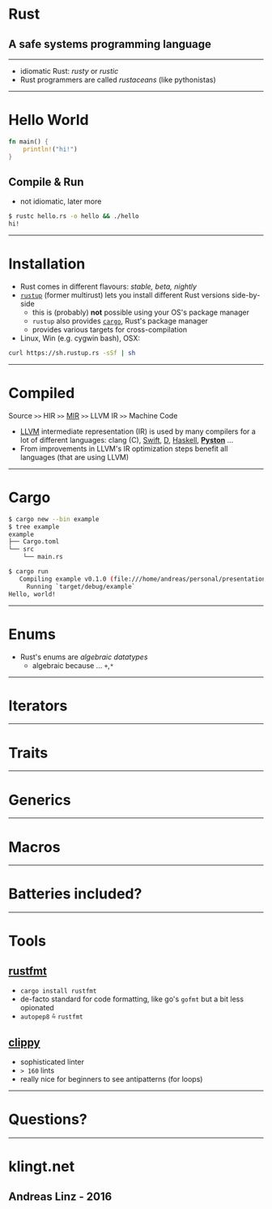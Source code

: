 # Rust

## A safe systems programming language

---

- idiomatic Rust: *rusty* or *rustic*
- Rust programmers are called *rustaceans* (like pythonistas)

---
# Hello World

```rust
fn main() {
	println!("hi!")
}
```

## Compile & Run

- not idiomatic, later more

```sh
$ rustc hello.rs -o hello && ./hello
hi!
```
---

# Installation

- Rust comes in different flavours: *stable, beta, nightly*
- [`rustup`](https://rustup.rs) (former multirust) lets you install different Rust versions side-by-side
	 - this is (probably) **not** possible using your OS's package manager
	 - `rustup` also provides [`cargo`](https://crates.io), Rust's package manager
	 - provides various targets for cross-compilation 
- Linux, Win (e.g. cygwin bash), OSX:

```sh
curl https://sh.rustup.rs -sSf | sh
```
---

# Compiled

Source `>>` HIR `>>` [MIR](https://blog.rust-lang.org/2016/04/19/MIR.html) `>>` LLVM IR `>>` Machine Code

- [LLVM](https://en.wikipedia.org/wiki/LLVM) intermediate representation (IR) is used by many compilers for a lot of different languages: clang (C), [Swift](https://swift.org/), [D](https://dlang.org/), [Haskell](https://www.haskell.org/), **[Pyston](https://github.com/dropbox/pyston)** ...
- From improvements in LLVM's IR optimization steps benefit all languages (that are using LLVM)

---

# Cargo

```sh
$ cargo new --bin example
$ tree example
example
├── Cargo.toml
└── src
    └── main.rs
```
```sh
$ cargo run
   Compiling example v0.1.0 (file:///home/andreas/personal/presentations/lpug-Rust/example)
     Running `target/debug/example`
Hello, world!
```
---
# Enums

- Rust's enums are *algebraic datatypes*
	- algebraic because ... `+`,`*`

---
# Iterators

---
# Traits

---
# Generics

---
# Macros

---
# Batteries included?

---
# Tools

## [rustfmt](https://github.com/rust-lang-nursery/rustfmt)

- `cargo install rustfmt`
- de-facto standard for code formatting, like go's `gofmt` but a bit less opionated
- `autopep8` ⩯ `rustfmt`

## [clippy](https://github.com/Manishearth/rust-clippy)

- sophisticated linter
- `> 160` lints
- really nice for beginners to see antipatterns (for loops)

---
# Questions?

---

# klingt.net
## Andreas Linz - 2016